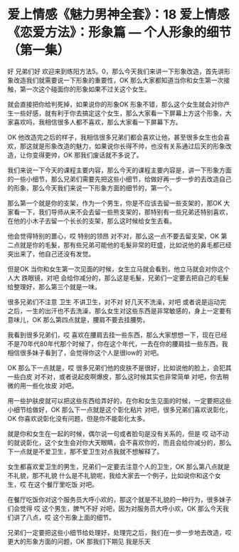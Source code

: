 # 爱上情感《魅力男神全套》：18 爱上情感《恋爱方法》：形象篇 — 个人形象的细节（第一集）

好 兄弟们好 欢迎来到练阳方法5。0，那么今天我们来讲一下形象改造，首先讲形象改造我们就需要说一下形象的重要性，OK 那么大家都知道当你和女生第一次接触，第一次这个碰面你的形象如果不过关这个女生。

就会直接把你给判死掉，如果说你的形象OK 形象不错，那么这个女生就会对你产生一些好感，就有利于你去搞定这个女生，那么大家看一下屏幕上方这个形象，大家喜欢吗，我相信很多人都不喜欢，那么大家看一下屏幕下方。

OK 他改造完之后的样子，我相信很多兄弟们都会喜欢让他，甚至很多女生也会喜欢，那这就是形象改造的魅力，如果说你长得不帅，也没有关系通过后天的形象改造，让你变得更帅，OK 那我们废话就不多说了。

我们来说一下今天的课程主要内容，那么今天的课程主要内容是，讲一下形象方面的一些小细节，那么兄弟们需要先把这些小细节，给做好再一步一步的去改造自己的形象，那么今天我们来说一下形象方面的细节的，第一个。

那么第一个就是你的支架，作为一个男生，你是不应该去留一些支架的，那OK 大家看一下，我们导师从来不会去留一些熊支架的，那特别有一些兄弟还特别喜欢，在他的小木子去留一个长长的支架，那么这时候给女生去看。

他会觉得特别的噩心，哎 特别的领昂 对不对，那么这一点不要去留支架，OK 第二点就是你的毛髮，那有些兄弟可能他的毛髮非常的旺盛，比如说他的鼻毛都已经突出来了，他自己还没有发觉。

但是OK 当你和女生第一次见面的时候，女生立马就会看到，他立马就会对你这个人大 跌眼镜，对吧 会给你减分的，那么这是毛髮，兄弟们一定要去把自己的毛髮给整理好，那么第三个就是一味。

很多兄弟们不注意 卫生 不讲卫生，对不对 好几天不洗澡，对吧 或者说是运动完之后，一生的出汗也不去洗澡，那么女生对这些东西是非常敏感的，身上一定要有意味儿，OK 那么第四点就是，腰肩不要去挂腰势。

我看到很多兄弟们，哎 喜欢在腰肩去挂一些东西，那么大家想想一下，现在已经不是70年代80年代那个时候了，你在这个年代，一去在你的腰肩挂一些东西，我相信很多妹子看到了，会觉得你这个人是很low的 对吧。

OK 那么下一点就是，哎 很多兄弟们他的皮肤不是很好，比如说他的脸上，会犯其一些白皮 对不对，或者说起皮啊爆皮，那么这时候其实也非常简单 对吧，你去稍微的用一些化妆皮 对吧。

用一些护肤皮就可以把这些东西给弄好的，在你和女生见面的时候，一定要把这些小细节给做好，OK 那么下一点就是这个彰化粘片 对吧，很多兄弟们喜欢说彰化，OK 你喜欢说彰化没有问题，但是你不能彰化太多。

就是你和女生在一起的时候，偶尔说一句或者脸句是没有关系的，但是 哎 动不动的就说彰化，这个女生会对你大天眼睛，会不喜欢你的，而且会给你减分的，那么下一点就是不爱卫生，那不爱卫生对点我就不想解释了。

女生都喜欢爱卫生的男生，兄弟们一定要去注意个人的卫生，OK 那么第八点就是不礼貌，那不礼貌 什么是不礼貌呢，我给大家去一个例子，比如说你和这个女生，哎 在这个餐厅里吃饭 对吧。

在餐厅吃饭你对这个服务员大呼小欢的，那这个就是不礼貌的一种行为，很多妹子们会觉得 哎 这个男生，脾气不好 对吧，因为对服务员大呼小欢，OK 那么今天我们讲了八点，哎 这个形象上面的细节。

兄弟们一定要把这些小细节给处理好，处理完之后，我们在一步一步地去改造，哎 更大的形象方面的问题，OK 那我们下期见 我是乐天